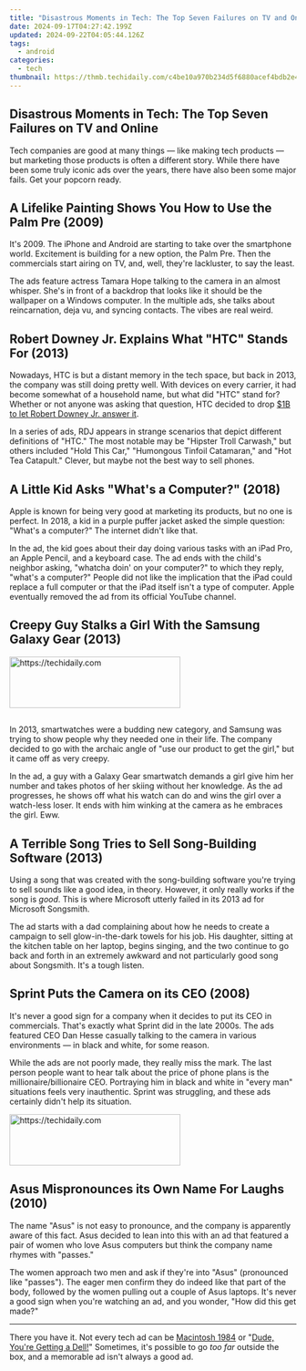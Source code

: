 ```yaml
---
title: "Disastrous Moments in Tech: The Top Seven Failures on TV and Online"
date: 2024-09-17T04:27:42.199Z
updated: 2024-09-22T04:05:44.126Z
tags:
  - android
categories:
  - tech
thumbnail: https://thmb.techidaily.com/c4be10a970b234d5f6880acef4bdb2e4828d9b824f3ccac5078e8475f10ac115.jpg
---
```


## Disastrous Moments in Tech: The Top Seven Failures on TV and Online

Tech companies are good at many things — like making tech products — but marketing those products is often a different story. While there have been some truly iconic ads over the years, there have also been some major fails. Get your popcorn ready.

##  A Lifelike Painting Shows You How to Use the Palm Pre (2009)

 It's 2009\. The iPhone and Android are starting to take over the smartphone world. Excitement is building for a new option, the Palm Pre. Then the commercials start airing on TV, and, well, they're lackluster, to say the least.

 The ads feature actress Tamara Hope talking to the camera in an almost whisper. She's in front of a backdrop that looks like it should be the wallpaper on a Windows computer. In the multiple ads, she talks about reincarnation, deja vu, and syncing contacts. The vibes are real weird.

##  Robert Downey Jr. Explains What "HTC" Stands For (2013)

 Nowadays, HTC is but a distant memory in the tech space, but back in 2013, the company was still doing pretty well. With devices on every carrier, it had become somewhat of a household name, but what did "HTC" stand for? Whether or not anyone was asking that question, HTC decided to drop [$1B to let Robert Downey Jr. answer it](https://venturebeat.com/business/htc-spends-1b-to-have-robert-downey-jr-tell-us-what-htc-stands-for-video/).

 In a series of ads, RDJ appears in strange scenarios that depict different definitions of "HTC." The most notable may be "Hipster Troll Carwash," but others included "Hold This Car," "Humongous Tinfoil Catamaran," and "Hot Tea Catapult." Clever, but maybe not the best way to sell phones.

##  A Little Kid Asks "What's a Computer?" (2018)

 Apple is known for being very good at marketing its products, but no one is perfect. In 2018, a kid in a purple puffer jacket asked the simple question: "What's a computer?" The internet didn't like that.

 In the ad, the kid goes about their day doing various tasks with an iPad Pro, an Apple Pencil, and a keyboard case. The ad ends with the child's neighbor asking, "whatcha doin' on your computer?" to which they reply, "what's a computer?" People did not like the implication that the iPad could replace a full computer or that the iPad itself isn't a type of computer. Apple eventually removed the ad from its official YouTube channel.

##  Creepy Guy Stalks a Girl With the Samsung Galaxy Gear (2013)

<!-- affiliate ads begin -->
<a href="https://aligracehair.sjv.io/c/5597632/2135370/19272" target="_top" id="2135370">
  <img src="//a.impactradius-go.com/display-ad/19272-2135370" border="0" alt="https://techidaily.com" width="300" height="90"/>
</a>
<img height="0" width="0" src="https://aligracehair.sjv.io/i/5597632/2135370/19272" style="position:absolute;visibility:hidden;" border="0" />
<!-- affiliate ads end -->

## 

 In 2013, smartwatches were a budding new category, and Samsung was trying to show people why they needed one in their life. The company decided to go with the archaic angle of "use our product to get the girl," but it came off as very creepy.

 In the ad, a guy with a Galaxy Gear smartwatch demands a girl give him her number and takes photos of her skiing without her knowledge. As the ad progresses, he shows off what his watch can do and wins the girl over a watch-less loser. It ends with him winking at the camera as he embraces the girl. Eww.

##  A Terrible Song Tries to Sell Song-Building Software (2013)

 Using a song that was created with the song-building software you're trying to sell sounds like a good idea, in theory. However, it only really works if the song is _good_. This is where Microsoft utterly failed in its 2013 ad for Microsoft Songsmith.

 The ad starts with a dad complaining about how he needs to create a campaign to sell glow-in-the-dark towels for his job. His daughter, sitting at the kitchen table on her laptop, begins singing, and the two continue to go back and forth in an extremely awkward and not particularly good song about Songsmith. It's a tough listen.

##  Sprint Puts the Camera on its CEO (2008)

 It's never a good sign for a company when it decides to put its CEO in commercials. That's exactly what Sprint did in the late 2000s. The ads featured CEO Dan Hesse casually talking to the camera in various environments — in black and white, for some reason.

 While the ads are not poorly made, they really miss the mark. The last person people want to hear talk about the price of phone plans is the millionaire/billionaire CEO. Portraying him in black and white in "every man" situations feels very inauthentic. Sprint was struggling, and these ads certainly didn't help its situation.

<!-- affiliate ads begin -->
<a href="https://laganoo.pxf.io/c/5597632/1528693/16446" target="_top" id="1528693">
  <img src="//a.impactradius-go.com/display-ad/16446-1528693" border="0" alt="https://techidaily.com" width="300" height="90"/>
</a>
<img height="0" width="0" src="https://laganoo.pxf.io/i/5597632/1528693/16446" style="position:absolute;visibility:hidden;" border="0" />
<!-- affiliate ads end -->

##  Asus Mispronounces its Own Name For Laughs (2010)

 The name "Asus" is not easy to pronounce, and the company is apparently aware of this fact. Asus decided to lean into this with an ad that featured a pair of women who love Asus computers but think the company name rhymes with "passes."

 The women approach two men and ask if they're into "Asus" (pronounced like "passes"). The eager men confirm they do indeed like that part of the body, followed by the women pulling out a couple of Asus laptops. It's never a good sign when you're watching an ad, and you wonder, "How did this get made?"

---

 There you have it. Not every tech ad can be [Macintosh 1984](https://www.youtube.com/watch?v=R706isyDrqI&pp=ygUKYXBwbGUgMTk4NA%3D%3D) or "[Dude, You're Getting a Dell!](https://www.youtube.com/watch?v=dXGO6QSC5Fg)" Sometimes, it's possible to go _too far_ outside the box, and a memorable ad isn't always a good ad.

<ins class="adsbygoogle"
     style="display:block"
     data-ad-format="autorelaxed"
     data-ad-client="ca-pub-7571918770474297"
     data-ad-slot="1223367746"></ins>

<ins class="adsbygoogle"
     style="display:block"
     data-ad-client="ca-pub-7571918770474297"
     data-ad-slot="8358498916"
     data-ad-format="auto"
     data-full-width-responsive="true"></ins>



